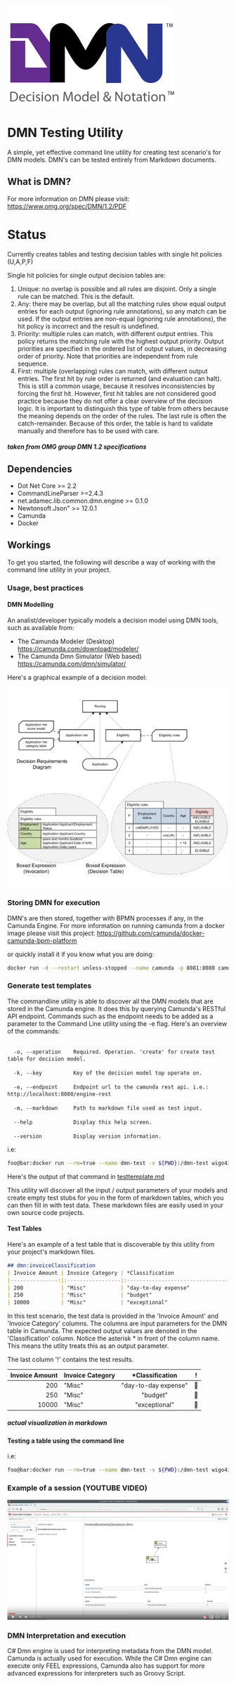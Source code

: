 ![alt text](./images/dmn-logo.png "dmn")

# DMN Testing Utility

A simple, yet effective command line utility for creating test scenario's for DMN models. DMN's can be tested entirely from Markdown documents.

## What is DMN?

For more information on DMN please visit: https://www.omg.org/spec/DMN/1.2/PDF

# Status

Currently creates tables and testing decision tables with single hit policies (U,A,P,F)

Single hit policies for single output decision tables are:

1.  Unique: no overlap is possible and all rules are disjoint. Only a single rule can be matched. This is the default.
2.  Any: there may be overlap, but all the matching rules show equal output entries for each output (ignoring rule
annotations), so any match can be used. If the output entries are non-equal (ignoring rule annotations), the hit
policy is incorrect and the result is undefined.
3.  Priority: multiple rules can match, with different output entries. This policy returns the matching rule with the highest
output priority. Output priorities are specified in the ordered list of output values, in decreasing order of priority.
Note that priorities are independent from rule sequence.
4. First: multiple (overlapping) rules can match, with different output entries. The first hit by rule order is returned (and
evaluation can halt). This is still a common usage, because it resolves inconsistencies by forcing the first hit.
However, first hit tables are not considered good practice because they do not offer a clear overview of the decision logic. It is important to distinguish this type of table from others because the meaning depends on the
order of the rules. The last rule is often the catch-remainder. Because of this order, the table is hard to validate
manually and therefore has to be used with care.
##### taken from OMG group DMN 1.2 specifications

## Dependencies

* Dot Net Core >= 2.2
* CommandLineParser >=2.4.3
* net.adamec.lib.common.dmn.engine >= 0.1.0
* Newtonsoft.Json" >= 12.0.1
* Camunda
* Docker

## Workings

To get you started, the following will describe a way of working with the command line utility in your project.

### Usage, best practices

#### DMN Modelling

An analist/developer typically models a decision model using DMN tools, such as available from:

* The Camunda Modeler (Desktop) https://camunda.com/download/modeler/
* The Camunda Dmn Simulator (Web based) https://camunda.com/dmn/simulator/

Here's a graphical example of a decision model:

![alt text](./images/dmn-notation.png "dmn notation")

### Storing DMN for execution

DMN's are then stored, together with BPMN processes if any, in the Camunda Engine. For more information on running camunda from a docker image please visit this project: https://github.com/camunda/docker-camunda-bpm-platform

or quickly install it if you know what you are doing:

```bash
docker run -d --restart unless-stopped --name camunda -p 8081:8080 camunda/camunda-bpm-platform:latest
```
### Generate test templates


The commandline utility is able to discover all the DMN models that are stored in the Camunda engine. It does this by querying Camunda's RESTful API endpoint. Commands such as the endpoint needs to be added as a parameter to the Command Line utility using the -e flag. Here's an overview of the commands:

```shell

  -o, --operation    Required. Operation. 'create' for create test table for decision model.

  -k, --key          Key of the decision model top operate on.

  -e, --endpoint     Endpoint url to the camunda rest api. i.e.: http://localhost:8080/engine-rest

  -m, --markdown     Path to markdown file used as test input.

  --help             Display this help screen.

  --version          Display version information.
```

i.e:

```bash
foo@bar:docker run --rm=true --name dmn-test -v ${PWD}:/dmn-test wigo4it/dmn-test -o create -k invoiceClassification -e http://localhost:8081/engine-rest -m /dmn-test/testtemplate.md
```

Here's the output of that command in [testtemplate.md](src/dmn-test/testtemplate.md)

This utility will discover all the input / output parameters of your models and create empty test stubs for you in the form of markdown tables, which you can then fill in with test data. These markdown files are easily used in your own source code projects.

#### Test Tables

Here's an example of a test table that is discoverable by this utility from your project's markdown files.

```markdown
## dmn:invoiceClassification
| Invoice Amount | Invoice Category | *Classification                  |!|
|---------------:|:-----------------|:--------------------------------:|:|
| 200            | "Misc"           | "day-to-day expense"             |O|
| 250            | "Misc"           | "budget"                         |X|
| 10000          | "Misc"           | "exceptional"                    |O|
```
In this test scenario, the test data is provided in the 'Invoice Amount' and 'Invoice Category' columns. The columns are input parameters for the DMN table in Camunda. The expected output values are denoted in the 'Classification' column. Notice the asterisk * in front of the column name. This means the utlity treats this as an output parameter.

The last column '!' contains the test results.

| Invoice Amount | Invoice Category | *Classification                  | ! |
|---------------:|:-----------------|:--------------------------------:|:-:|
| 200            | "Misc"           | "day-to-day expense"             |&#x1F49A;|
| 250            | "Misc"           | "budget"                         |&#x1F534;|
| 10000          | "Misc"           | "exceptional"                    |&#x1F49A;|
##### actual visualization in markdown

#### Testing a table using the command line

i.e:

```bash
foo@bar:docker run --rm=true --name dmn-test -v ${PWD}:/dmn-test wigo4it/dmn-test -o test -k invoiceClassification -e http://localhost:8081/engine-rest -m /dmn-test/testtemplate.md
```

### Example of a session (YOUTUBE VIDEO)

[![youtube](./images/test-session.png)](https://www.youtube.com/watch?v=oncusmZtPuM)

### DMN Interpretation and execution

C# Dmn engine is used for interpreting metadata from the DMN model. Camunda is actually used for execution. While the C# Dmn engine can execute only FEEL expressions, Camunda also has support for more advanced expressions for interpreters such as Groovy Script.


